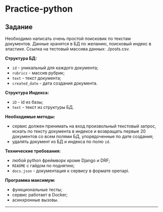 # Practice-python
## Задание

Необходимо написать очень простой поисковик по текстам документов. Данные хранятся в БД по желанию, поисковый индекс в эластике.
Ссылка на тестовый массива данных: ./posts.csv. 

__Структура БД:__

- `id` - уникальный для каждого документа;
- `rubrics` - массив рубрик;
- `text` - текст документа;
- `created_date` - дата создания документа.


__Структура Индекса:__

- `iD` - id из базы;
- `text` - текст из структуры БД.


__Необходимые методы:__

- сервис должен принимать на вход произвольный текстовый запрос, искать по тексту документа в индексе и возвращать первые 20 документов со всем полями БД, упорядоченные по дате создания;
- удалять документ из БД и индекса по полю  `id`.

__Технические требования:__

- любой python фреймворк кроме Django и DRF;
- `README` с гайдом по поднятию;
- `docs.json` - документация к сервису в формате openapi.

__Программа максимум:__

- функциональные тесты;
- сервис работает в Docker;
- асинхронные вызовы.


---
